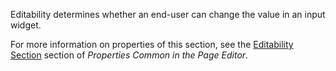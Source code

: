 <p>
Editability determines whether an end-user can change the value in an input widget.

For more information on properties of this section, see the [Editability Section](/refguide/common-widget-properties/#editability) section of *Properties Common in the Page Editor*. 
